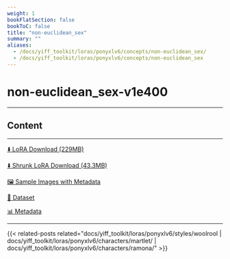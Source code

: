 ```yaml
---
weight: 1
bookFlatSection: false
bookToC: false
title: "non-euclidean_sex"
summary: ""
aliases:
  - /docs/yiff_toolkit/loras/ponyxlv6/concepts/non-euclidean_sex/
  - /docs/yiff_toolkit/loras/ponyxlv6/concepts/non-euclidean_sex
---
```


<!--markdownlint-disable MD025 MD033 -->

# non-euclidean_sex-v1e400

---

## Content

---

[⬇️ LoRA Download (229MB)](https://huggingface.co/rakki194/yt/resolve/main/ponyxl_loras/non-euclidean_sex-v1e400.safetensors?download=true)

[⬇️ Shrunk LoRA Download (43.3MB)](https://huggingface.co/rakki194/yt/resolve/main/ponyxl_loras_shrunk_2/non-euclidean_sex-v1e400_frockpt1_th-3.55.safetensors?download=true)

[🖼️ Sample Images with Metadata](https://huggingface.co/k4d3/yiff_toolkit/tree/main/static/{})

[📐 Dataset](https://huggingface.co/datasets/k4d3/furry/tree/main/non-euclidean_sex)

[📊 Metadata](https://huggingface.co/k4d3/yiff_toolkit/raw/main/ponyxl_loras/non-euclidean_sex-v1e400.json)

---

<!--
HUGO_SEARCH_EXCLUDE_START
-->
{{< related-posts related="docs/yiff_toolkit/loras/ponyxlv6/styles/woolrool | docs/yiff_toolkit/loras/ponyxlv6/characters/martlet/ | docs/yiff_toolkit/loras/ponyxlv6/characters/ramona/" >}}
<!--
HUGO_SEARCH_EXCLUDE_END
-->

